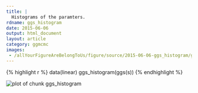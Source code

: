 ```yaml
---
title: |
  Histograms of the paramters.
rdname: ggs_histogram
date: 2015-06-06
output: html_document
layout: article
category: ggmcmc
images:
 - /allYourFigureAreBelongToUs/figure/source/2015-06-06-ggs_histogram/ggs_histogram-1.png
---
```





{% highlight r %}
data(linear)
ggs_histogram(ggs(s))
{% endhighlight %}

![plot of chunk ggs_histogram](/allYourFigureAreBelongToUs/figure/source/2015-06-06-ggs_histogram/ggs_histogram-1.png) 